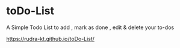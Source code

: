 # toDo-List
A Simple Todo List to add , mark as done , edit &amp; delete your to-dos

https://rudra-kt.github.io/toDo-List/
